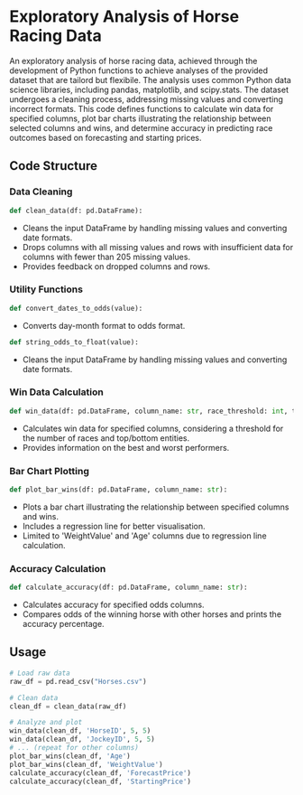 # Exploratory Analysis of Horse Racing Data
An exploratory analysis of horse racing data, achieved through the development of Python functions to achieve analyses of the provided dataset that are tailord but flexibile. The analysis uses common Python data science libraries, including pandas, matplotlib, and scipy.stats. The dataset undergoes a cleaning process, addressing missing values and converting incorrect formats. This code defines functions to calculate win data for specified columns, plot bar charts illustrating the relationship between selected columns and wins, and determine accuracy in predicting race outcomes based on forecasting and starting prices.
## Code Structure
### Data Cleaning
```python
def clean_data(df: pd.DataFrame):
```
- Cleans the input DataFrame by handling missing values and converting date formats.
- Drops columns with all missing values and rows with insufficient data for columns with fewer than 205 missing values.
- Provides feedback on dropped columns and rows.

### Utility Functions
```python
def convert_dates_to_odds(value):
```
- Converts day-month format to odds format.
```python
def string_odds_to_float(value):
```
- Cleans the input DataFrame by handling missing values and converting date formats.

### Win Data Calculation
```python
def win_data(df: pd.DataFrame, column_name: str, race_threshold: int, top_bottom_threshold: int):
```
- Calculates win data for specified columns, considering a threshold for the number of races and top/bottom entities.
- Provides information on the best and worst performers.

### Bar Chart Plotting
```python
def plot_bar_wins(df: pd.DataFrame, column_name: str):
```
- Plots a bar chart illustrating the relationship between specified columns and wins.
- Includes a regression line for better visualisation.
- Limited to 'WeightValue' and 'Age' columns due to regression line calculation.

### Accuracy Calculation
```python
def calculate_accuracy(df: pd.DataFrame, column_name: str):
```
- Calculates accuracy for specified odds columns.
- Compares odds of the winning horse with other horses and prints the accuracy percentage.

## Usage
```python
# Load raw data
raw_df = pd.read_csv("Horses.csv")

# Clean data
clean_df = clean_data(raw_df)

# Analyze and plot
win_data(clean_df, 'HorseID', 5, 5)
win_data(clean_df, 'JockeyID', 5, 5)
# ... (repeat for other columns)
plot_bar_wins(clean_df, 'Age')
plot_bar_wins(clean_df, 'WeightValue')
calculate_accuracy(clean_df, 'ForecastPrice')
calculate_accuracy(clean_df, 'StartingPrice')
```
